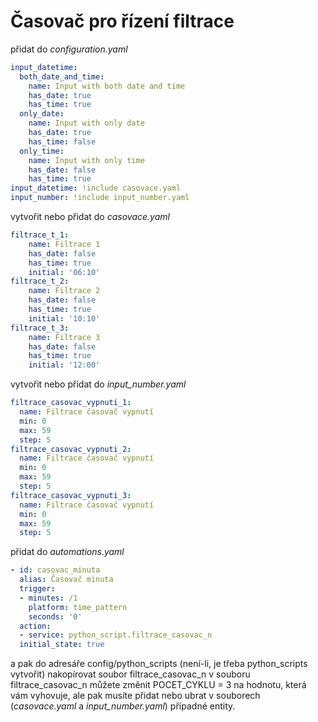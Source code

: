 # Časovač pro řízení filtrace

přidat do *configuration.yaml*
```yaml
input_datetime:
  both_date_and_time:
    name: Input with both date and time
    has_date: true
    has_time: true
  only_date:
    name: Input with only date
    has_date: true
    has_time: false
  only_time:
    name: Input with only time
    has_date: false
    has_time: true
input_datetime: !include casovace.yaml 
input_number: !include input_number.yaml  
```
vytvořit nebo přidat do *casovace.yaml*
```yaml
filtrace_t_1:
    name: Filtrace 1
    has_date: false
    has_time: true
    initial: '06:10'
filtrace_t_2:
    name: Filtrace 2
    has_date: false
    has_time: true
    initial: '10:10'
filtrace_t_3:
    name: Filtrace 3
    has_date: false
    has_time: true
    initial: '12:00'
```
vytvořit nebo přidat do *input_number.yaml*
```yaml
filtrace_casovac_vypnuti_1:
  name: Filtrace časovač vypnutí
  min: 0
  max: 59
  step: 5
filtrace_casovac_vypnuti_2:
  name: Filtrace časovač vypnutí
  min: 0
  max: 59
  step: 5
filtrace_casovac_vypnuti_3:
  name: Filtrace časovač vypnutí
  min: 0
  max: 59
  step: 5
```  
přidat do *automations.yaml*
```yaml
- id: casovac_minuta
  alias: Časovač minuta
  trigger:
  - minutes: /1
    platform: time_pattern
    seconds: '0'
  action:
  - service: python_script.filtrace_casovac_n
  initial_state: true
```
a pak do adresáře config/python_scripts (není-li, je třeba python_scripts vytvořit) nakopírovat soubor filtrace_casovac_n
v souboru filtrace_casovac_n můžete změnit POCET_CYKLU = 3 na hodnotu, která vám vyhovuje, ale pak musíte přidat nebo ubrat v souborech
(*casovace.yaml* a *input_number.yaml*) případné entity.
